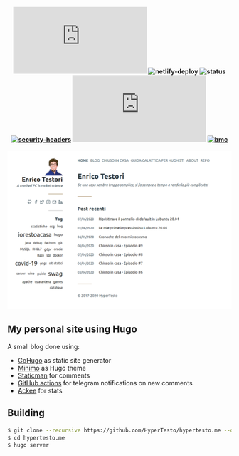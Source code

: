 <h4 align="center">

![last-commit](https://img.shields.io/github/last-commit/hypertesto/hypertesto.me)
![netlify-deploy](https://img.shields.io/netlify/25cdd3fd-ba3e-425f-bc9e-ced23c58524d)
![status](https://img.shields.io/website?down_color=red&down_message=offline&up_color=green&up_message=online&url=https%3A%2F%2Fwww.hypertesto.me)
[![security-headers](https://img.shields.io/security-headers?url=https%3A%2F%2Fwww.hypertesto.me)](https://securityheaders.com/?q=https%3A%2F%2Fwww.hypertesto.me)
[![grade-score](https://img.shields.io/mozilla-observatory/grade-score/www.hypertesto.me?publish)](https://observatory.mozilla.org/analyze/www.hypertesto.me)
[![bmc](https://img.shields.io/badge/buy%20me%20a%20coffee-donate-yellow.svg)](https://www.buymeacoffee.com/hypertesto)

</h4>

![Homepage](/static/home_screenshot.png)

## My personal site using Hugo

A small blog done using:

* [GoHugo](https://gohugo.io/) as static site generator
* [Minimo](https://github.com/MunifTanjim/minimo) as Hugo theme
* [Staticman](https://staticman.net/) for comments
* [GitHub actions](https://github.com/features/actions) for telegram notifications on new comments
* [Ackee](https://github.com/electerious/Ackee) for stats


## Building

```bash
$ git clone --recursive https://github.com/HyperTesto/hypertesto.me --depth=1
$ cd hypertesto.me
$ hugo server
```
